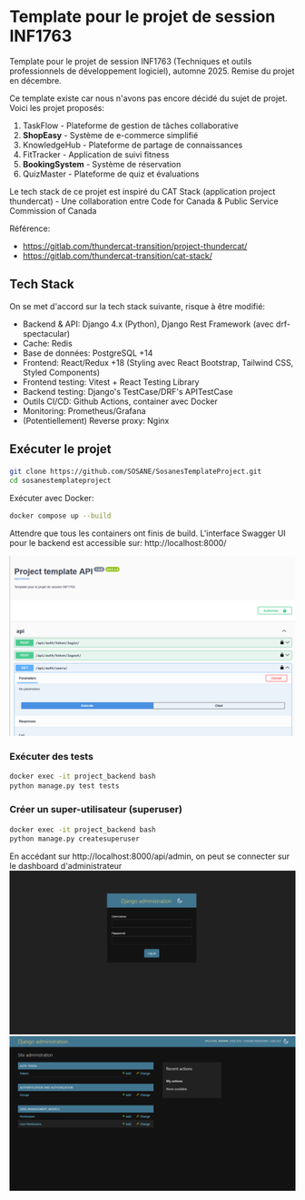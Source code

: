 # Template pour le projet de session INF1763

Template pour le projet de session INF1763 (Techniques et outils professionnels de développement logiciel), automne 2025. Remise du projet en décembre.

Ce template existe car nous n'avons pas encore décidé du sujet de projet. Voici les projet proposés:
1.	TaskFlow - Plateforme de gestion de tâches collaborative
2.	**ShopEasy** - Système de e-commerce simplifié
3.	KnowledgeHub - Plateforme de partage de connaissances
4.	FitTracker - Application de suivi fitness
5.	**BookingSystem** - Système de réservation
6.	QuizMaster - Plateforme de quiz et évaluations

Le tech stack de ce projet est inspiré du CAT Stack (application project thundercat) - Une collaboration entre Code for Canada & Public Service Commission of Canada

Référence:
- https://gitlab.com/thundercat-transition/project-thundercat/
- https://gitlab.com/thundercat-transition/cat-stack/

## Tech Stack
On se met d'accord sur la tech stack suivante, risque à être modifié: 
- Backend & API: Django 4.x (Python), Django Rest Framework (avec drf-spectacular)
- Cache: Redis
- Base de données: PostgreSQL +14
- Frontend: React/Redux +18 (Styling avec React Bootstrap, Tailwind CSS, Styled Components)
- Frontend testing: Vitest + React Testing Library
- Backend testing: Django's TestCase/DRF's APITestCase
- Outils CI/CD: Github Actions, container avec Docker
- Monitoring: Prometheus/Grafana
- (Potentiellement) Reverse proxy: Nginx

## Exécuter le projet
```sh
git clone https://github.com/SOSANE/SosanesTemplateProject.git
cd sosanestemplateproject
```

Exécuter avec Docker:
```sh
docker compose up --build
```

Attendre que tous les containers ont finis de build. L'interface Swagger UI pour le backend est accessible sur: http://localhost:8000/

![swagger-ui-interface](/docs/images/swagger-ui-interface.png)

### Exécuter des tests
```sh
docker exec -it project_backend bash
python manage.py test tests
```

### Créer un super-utilisateur (superuser)
```sh
docker exec -it project_backend bash
python manage.py createsuperuser
```

En accédant sur http://localhost:8000/api/admin, on peut se connecter sur le dashboard d'administrateur
![django-admin-login-page](/docs/images/django-admin-login-page.png)
![django-admin-interface](/docs/images/django-admin-interface.png)